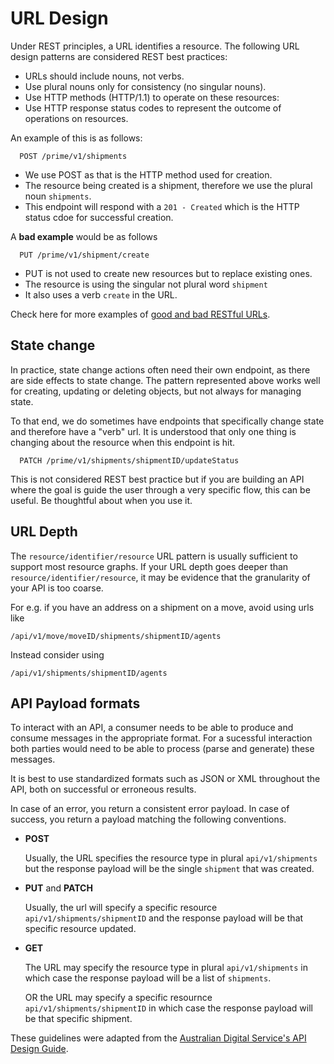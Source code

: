 # URL Design

Under REST principles, a URL identifies a resource. The following URL design patterns are considered REST best practices:

- URLs should include nouns, not verbs.
- Use plural nouns only for consistency (no singular nouns).
- Use HTTP methods (HTTP/1.1) to operate on these resources:
- Use HTTP response status codes to represent the outcome of operations on resources.

An example of this is as follows:

```
  POST /prime/v1/shipments
```

- We use POST as that is the HTTP method used for creation.
- The resource being created is a shipment, therefore we use the plural noun `shipments`.
- This endpoint will respond with a `201 - Created` which is the HTTP status cdoe for successful creation.

A **bad example** would be as follows

```
  PUT /prime/v1/shipment/create
```

- PUT is not used to create new resources but to replace existing ones.
- The resource is using the singular not plural word `shipment`
- It also uses a verb `create` in the URL.

Check here for more examples of [good and bad RESTful URLs](https://apiguide.readthedocs.io/en/latest/build_and_publish/use_RESTful_urls.html#good-restful-url-examples).

## State change

In practice, state change actions often need their own endpoint, as there are side effects to state change. The pattern represented above works well for creating, updating or deleting objects, but not always for managing state.

To that end, we do sometimes have endpoints that specifically change state and therefore have a "verb" url. It is understood that only one thing is changing about the resource when this endpoint is hit.

```
  PATCH /prime/v1/shipments/shipmentID/updateStatus
```

This is not considered REST best practice but if you are building an API where the goal is guide the user through a very specific flow, this can be useful. Be thoughtful about when you use it.

## URL Depth

The `resource/identifier/resource` URL pattern is usually sufficient to support most resource graphs. If your URL depth goes deeper than `resource/identifier/resource`, it may be evidence that the granularity of your API is too coarse.

For e.g. if you have an address on a shipment on a move, avoid using urls like

```
/api/v1/move/moveID/shipments/shipmentID/agents
```

Instead consider using

```
/api/v1/shipments/shipmentID/agents
```

## API Payload formats

To interact with an API, a consumer needs to be able to produce and consume messages in the appropriate format. For a sucessful interaction both parties would need to be able to process (parse and generate) these messages.

It is best to use standardized formats such as JSON or XML throughout the API, both on successful or erroneous results.

In case of an error, you return a consistent error payload. In case of success, you return a payload matching the following conventions.

- **POST**

  Usually, the URL specifies the resource type in plural `api/v1/shipments` but the response payload will be the single `shipment` that was created.

- **PUT** and **PATCH**

  Usually, the url will specify a specific resource `api/v1/shipments/shipmentID` and the response payload will be that specific resource updated.

- **GET**

  The URL may specify the resource type in plural `api/v1/shipments` in which case the response payload will be a list of `shipments`.

  OR the URL may specify a specific resournce `api/v1/shipments/shipmentID` in which case the response payload will be that specific shipment.

These guidelines were adapted from the [Australian Digital Service's API Design Guide](https://apiguide.readthedocs.io/en/latest/build_and_publish/use_RESTful_urls.html#).
